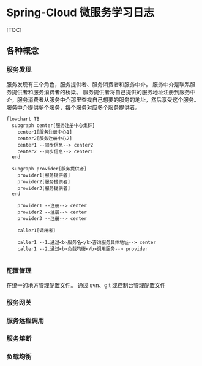 # Spring-Cloud 微服务学习日志

[TOC]

## 各种概念

### 服务发现
服务发现有三个角色，服务提供者、服务消费者和服务中介。
服务中介是联系服务提供者和服务消费者的桥梁。
服务提供者将自己提供的服务地址注册到服务中介，服务消费者从服务中介那里查找自己想要的服务的地址，然后享受这个服务。
服务中介提供多个服务，每个服务对应多个服务提供者。

```mermaid
flowchart TB
  subgraph center[服务注册中心集群]
    center1[服务注册中心1]
    center2[服务注册中心2]
    center1 --同步信息--> center2
    center2 --同步信息--> center1
  end

  subgraph provider[服务提供者]
    provider1[服务提供者]
    provider2[服务提供者]
    provider3[服务提供者]
  end
    
    provider1 --注册--> center
    provider2 --注册--> center
    provider3 --注册--> center
    
    caller1[调用者]

    caller1 --1.通过<b>服务名</b>咨询服务具体地址--> center
    caller1 --2.通过<b>负载均衡</b>调用服务--> provider
    
```

### 配置管理
在统一的地方管理配置文件。
通过 svn、git 或控制台管理配置文件

### 服务网关

### 服务远程调用

### 服务熔断

### 负载均衡


